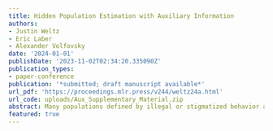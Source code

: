 ```yaml
---
title: Hidden Population Estimation with Auxiliary Information
authors:
- Justin Weltz
- Eric Laber
- Alexander Volfovsky
date: '2024-01-01'
publishDate: '2023-11-02T02:34:20.335090Z'
publication_types:
- paper-conference
publication: '*submitted; draft manuscript available*'
url_pdf: 'https://proceedings.mlr.press/v244/weltz24a.html'
url_code: uploads/Aux_Supplementary_Material.zip
abstract: Many populations defined by illegal or stigmatized behavior are difficult to sample using conventional survey methodology. Respondent Driven Sampling (RDS) is a participant referral process frequently employed in this context to collect information. This sampling methodology can be modeled as a stochastic process that explores the graph of a social network, generating a partially observed subgraph between study participants. The methods currently used to impute the missing edges in this subgraph exhibit biased downstream estimation. We leverage auxiliary participant information and concepts from indirect inference to ameliorate these issues and improve estimation of the hidden population size. These advances result in smaller bias and higher precision in the estimation of the study participant arrival rate, the sample subgraph, and the population size. Lastly, we use our method to estimate the number of People Who Inject Drugs (PWID) in the Kohtla-Jarve region of Estonia.
featured: true
---
```

